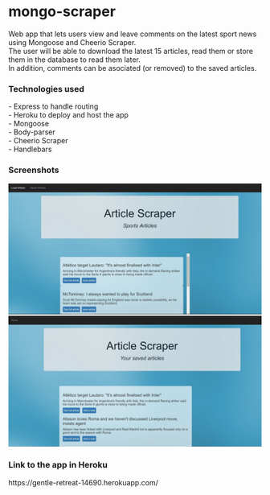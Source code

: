 # mongo-scraper
Web app that lets users view and leave comments on the latest sport news using Mongoose and Cheerio Scraper.<br>
The user will be able to download the latest 15 articles, read them or store them in the database to read them later.<br>
In addition, comments can be asociated (or removed) to the saved articles.

<h3>Technologies used</h3>
- Express to handle routing <br>
- Heroku to deploy and host the app <br>
- Mongoose <br>
- Body-parser <br>
- Cheerio Scraper<br>
- Handlebars

<h3>Screenshots</h3>

<img src="screenshots/Capture1.JPG">

<img src="screenshots/Capture2.JPG">

<h3>Link to the app in Heroku</h3>
https://gentle-retreat-14690.herokuapp.com/